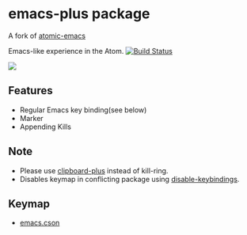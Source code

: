 # emacs-plus package

A fork of [atomic-emacs](https://atom.io/packages/atomic-emacs)

Emacs-like experience in the Atom.
[![Build Status](https://travis-ci.org/aki77/atom-emacs-plus.svg)](https://travis-ci.org/aki77/atom-emacs-plus)

![](http://i.gyazo.com/6c9309e4608286d08c8b353b8011bbcb.gif)


## Features
* Regular Emacs key binding(see below)
* Marker
* Appending Kills

## Note
* Please use [clipboard-plus](https://atom.io/packages/clipboard-plus) instead of kill-ring.
* Disables keymap in conflicting package using [disable-keybindings](https://atom.io/packages/disable-keybindings).

## Keymap
* [emacs.cson](https://github.com/aki77/atom-emacs-plus/blob/master/keymaps/emacs.cson)
